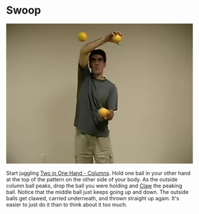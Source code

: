 # Swoop

![Swoop](/site/videos/poster/swoop.jpg)

Start juggling [Two in One Hand - Columns](/site/en/twoinonehand-columns/README.md). Hold one ball in your other hand at the top of the pattern on the other side of your body. As the outside column ball peaks, drop the ball you were holding and [Claw](/site/en/clawing/README.md) the peaking ball. Notice that the middle ball just keeps going up and down. The outside balls get clawed, carried underneath, and thrown straight up again. It's easier to just do it than to think about it too much.

